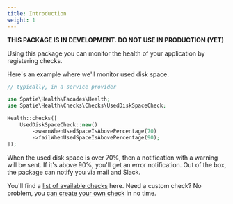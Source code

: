 ```yaml
---
title: Introduction
weight: 1
---
```


**THIS PACKAGE IS IN DEVELOPMENT. DO NOT USE IN PRODUCTION (YET)**

Using this package you can monitor the health of your application by registering checks.

Here's an example where we'll monitor used disk space.

```php
// typically, in a service provider

use Spatie\Health\Facades\Health;
use Spatie\Health\Checks\Checks\UsedDiskSpaceCheck;

Health::checks([
    UsedDiskSpaceCheck::new()
        ->warnWhenUsedSpaceIsAbovePercentage(70)
        ->failWhenUsedSpaceIsAbovePercentage(90);
]);
```

When the used disk space is over 70%, then a notification with a warning will be sent. If it's above 90%, you'll get an error notification. Out of the box, the package can notify you via mail and Slack.

You'll find a [list of available checks](docs/laravel-health/v1/available-checks/overview) here. Need a custom check? No problem, you [can create your own check](/docs/laravel-health/v1/basic-usage/creating-custom-checks) in no time.
